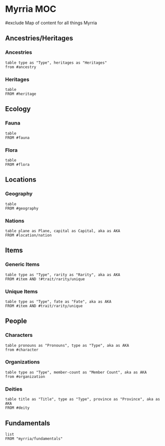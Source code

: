# Myrria MOC
#exclude
Map of content for all things Myrria
## Ancestries/Heritages
### Ancestries
```dataview
table type as "Type", heritages as "Heritages"
from #ancestry 
```
### Heritages
```dataview
table
FROM #heritage
```
## Ecology
### Fauna
```dataview
table
FROM #fauna
```
### Flora
```dataview
table
FROM #flora
```

## Locations
### Geography
```dataview
table
FROM #geography
```
### Nations
```dataview
table plane as Plane, capital as Capital, aka as AKA
FROM #location/nation 
```
## Items
### Generic Items
```dataview
table type as "Type", rarity as "Rarity", aka as AKA
FROM #item AND !#trait/rarity/unique
```
### Unique Items
```dataview
table type as "Type", fate as "Fate", aka as AKA
FROM #item AND #trait/rarity/unique 
```
## People
### Characters
```dataview
table pronouns as "Pronouns", type as "Type", aka as AKA
from #character
```
### Organizations
```dataview
table type as "Type", member-count as "Member Count", aka as AKA
from #organization 
```
### Deities
```dataview
table title as "Title", type as "Type", province as "Province", aka as AKA
FROM #deity
```

## Fundamentals
```dataview
list
FROM "myrria/fundamentals"
```
